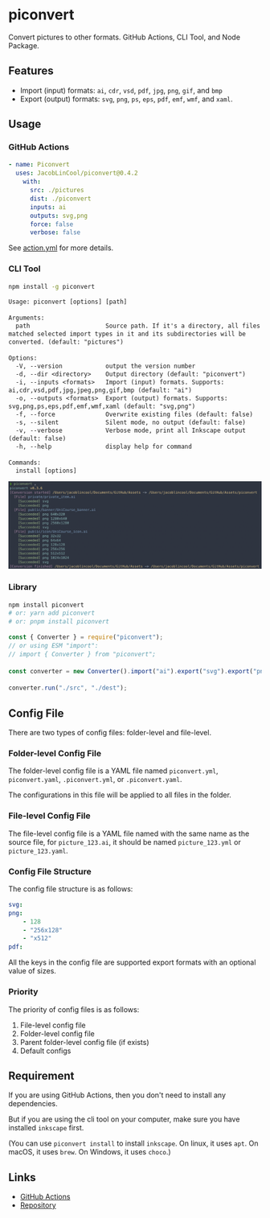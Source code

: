 # piconvert

Convert pictures to other formats. GitHub Actions, CLI Tool, and Node Package.

## Features

-   Import (input) formats: `ai`, `cdr`, `vsd`, `pdf`, `jpg`, `png`, `gif`, and `bmp`
-   Export (output) formats: `svg`, `png`, `ps`, `eps`, `pdf`, `emf`, `wmf`, and `xaml`.

## Usage

### GitHub Actions

```yaml
- name: Piconvert
  uses: JacobLinCool/piconvert@0.4.2
    with:
      src: ./pictures
      dist: ./piconvert
      inputs: ai
      outputs: svg,png
      force: false
      verbose: false
```

See [action.yml](./action.yml) for more details.

### CLI Tool

```bash
npm install -g piconvert
```

```
Usage: piconvert [options] [path]

Arguments:
  path                     Source path. If it's a directory, all files matched selected import types in it and its subdirectories will be converted. (default: "pictures")

Options:
  -V, --version            output the version number
  -d, --dir <directory>    Output directory (default: "piconvert")
  -i, --inputs <formats>   Import (input) formats. Supports: ai,cdr,vsd,pdf,jpg,jpeg,png,gif,bmp (default: "ai")
  -o, --outputs <formats>  Export (output) formats. Supports: svg,png,ps,eps,pdf,emf,wmf,xaml (default: "svg,png")
  -f, --force              Overwrite existing files (default: false)
  -s, --silent             Silent mode, no output (default: false)
  -v, --verbose            Verbose mode, print all Inkscape output (default: false)
  -h, --help               display help for command

Commands:
  install [options]
```

![CLI Demo](images/piconvert-demo.png)

### Library

```bash
npm install piconvert
# or: yarn add piconvert
# or: pnpm install piconvert
```

```javascript
const { Converter } = require("piconvert");
// or using ESM "import":
// import { Converter } from "piconvert";

const converter = new Converter().import("ai").export("svg").export("png", [128, 256, "256x128", "x512"]);

converter.run("./src", "./dest");
```

## Config File

There are two types of config files: folder-level and file-level.

### Folder-level Config File

The folder-level config file is a YAML file named `piconvert.yml`, `piconvert.yaml`, `.piconvert.yml`, or `.piconvert.yaml`.

The configurations in this file will be applied to all files in the folder.

### File-level Config File

The file-level config file is a YAML file named with the same name as the source file, for `picture_123.ai`, it should be named `picture_123.yml` or `picture_123.yaml`.

### Config File Structure

The config file structure is as follows:

```yaml
svg:
png:
    - 128
    - "256x128"
    - "x512"
pdf:
```

All the keys in the config file are supported export formats with an optional value of sizes.

### Priority

The priority of config files is as follows:

1. File-level config file
2. Folder-level config file
3. Parent folder-level config file (if exists)
4. Default configs

## Requirement

If you are using GitHub Actions, then you don't need to install any dependencies.

But if you are using the cli tool on your computer, make sure you have installed `inkscape` first.

(You can use `piconvert install` to install `inkscape`. On linux, it uses `apt`. On macOS, it uses `brew`. On Windows, it uses `choco`.)

## Links

-   [GitHub Actions](https://github.com/marketplace/actions/piconvert)
-   [Repository](https://github.com/JacobLinCool/piconvert)
